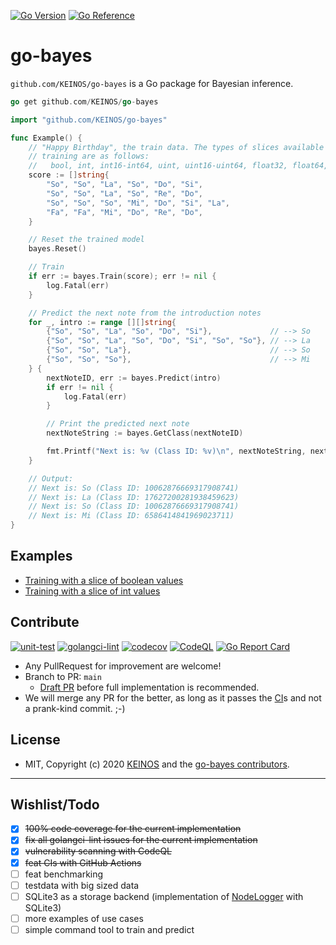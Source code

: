 <!-- markdownlint-disable MD041 -->
[![Go Version](https://img.shields.io/badge/Go-1.18+-blue?logo=go)](https://github.com/KEINOS/go-bayes/blob/main/go.mod)
[![Go Reference](https://pkg.go.dev/badge/github.com/KEINOS/go-bayes.svg)](https://pkg.go.dev/github.com/KEINOS/go-bayes)

# go-bayes

`github.com/KEINOS/go-bayes` is a Go package for Bayesian inference.

```go
go get github.com/KEINOS/go-bayes
```

```go
import "github.com/KEINOS/go-bayes"

func Example() {
    // "Happy Birthday", the train data. The types of slices available for the
    // training are as follows:
    //   bool, int, int16-int64, uint, uint16-uint64, float32, float64, string.
    score := []string{
        "So", "So", "La", "So", "Do", "Si",
        "So", "So", "La", "So", "Re", "Do",
        "So", "So", "So", "Mi", "Do", "Si", "La",
        "Fa", "Fa", "Mi", "Do", "Re", "Do",
    }

    // Reset the trained model
    bayes.Reset()

    // Train
    if err := bayes.Train(score); err != nil {
        log.Fatal(err)
    }

    // Predict the next note from the introduction notes
    for _, intro := range [][]string{
        {"So", "So", "La", "So", "Do", "Si"},             // --> So
        {"So", "So", "La", "So", "Do", "Si", "So", "So"}, // --> La
        {"So", "So", "La"},                               // --> So
        {"So", "So", "So"},                               // --> Mi
    } {
        nextNoteID, err := bayes.Predict(intro)
        if err != nil {
            log.Fatal(err)
        }

        // Print the predicted next note
        nextNoteString := bayes.GetClass(nextNoteID)

        fmt.Printf("Next is: %v (Class ID: %v)\n", nextNoteString, nextNoteID)
    }

    // Output:
    // Next is: So (Class ID: 10062876669317908741)
    // Next is: La (Class ID: 17627200281938459623)
    // Next is: So (Class ID: 10062876669317908741)
    // Next is: Mi (Class ID: 6586414841969023711)
}
```

## Examples

- [Training with a slice of boolean values](https://pkg.go.dev/github.com/KEINOS/go-bayes#example-Train-Bool)
- [Training with a slice of int values](https://pkg.go.dev/github.com/KEINOS/go-bayes#example-Train-Int)

## Contribute

[![unit-test](https://github.com/KEINOS/go-bayes/actions/workflows/unit-test.yml/badge.svg)](https://github.com/KEINOS/go-bayes/actions/workflows/unit-test.yml)
[![golangci-lint](https://github.com/KEINOS/go-bayes/actions/workflows/golangci-lint.yml/badge.svg)](https://github.com/KEINOS/go-bayes/actions/workflows/golangci-lint.yml "Static Analysis")
[![codecov](https://codecov.io/gh/KEINOS/go-bayes/branch/main/graph/badge.svg?token=k0VCclM4G7)](https://codecov.io/gh/KEINOS/go-bayes "Code Coverage")
[![CodeQL](https://github.com/KEINOS/go-bayes/actions/workflows/codeql-analysis.yml/badge.svg)](https://github.com/KEINOS/go-bayes/actions/workflows/codeql-analysis.yml)
[![Go Report Card](https://goreportcard.com/badge/github.com/KEINOS/go-bayes)](https://goreportcard.com/report/github.com/KEINOS/go-bayes "View Report Card")

- Any PullRequest for improvement are welcome!
- Branch to PR: `main`
  - [Draft PR](https://github.blog/2019-02-14-introducing-draft-pull-requests/) before full implementation is recommended.
- We will merge any PR for the better, as long as it passes the [CI](https://github.com/KEINOS/go-bayes/actions)s and not a prank-kind commit. ;-)

## License

- MIT, Copyright (c) 2020 [KEINOS](https://github.com/KEINOS/) and the [go-bayes contributors](https://github.com/KEINOS/go-bayes/graphs/contributors).

---

## Wishlist/Todo

- [x] ~~100% code coverage for the current implementation~~
- [x] ~~fix all golangci-lint issues for the current implementation~~
- [x] ~~vulnerability scanning with CodeQL~~
- [x] ~~feat CIs with GitHub Actions~~
- [ ] feat benchmarking
- [ ] testdata with big sized data
- [ ] SQLite3 as a storage backend (implementation of [NodeLogger](https://pkg.go.dev/github.com/KEINOS/go-bayes#NodeLogger) with SQLite3)
- [ ] more examples of use cases
- [ ] simple command tool to train and predict
